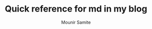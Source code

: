 ---
author: Mounir Samite
pubDatetime: 2025-07-21T17:16:08Z
modDatetime: 2025-07-21T17:16:08Z
title: Quick reference for md in my blog
featured: true
draft: true
tags:
  - docs
  - reference
  - firstTime
description: This is a fast reference to fastly write my blog posts
---